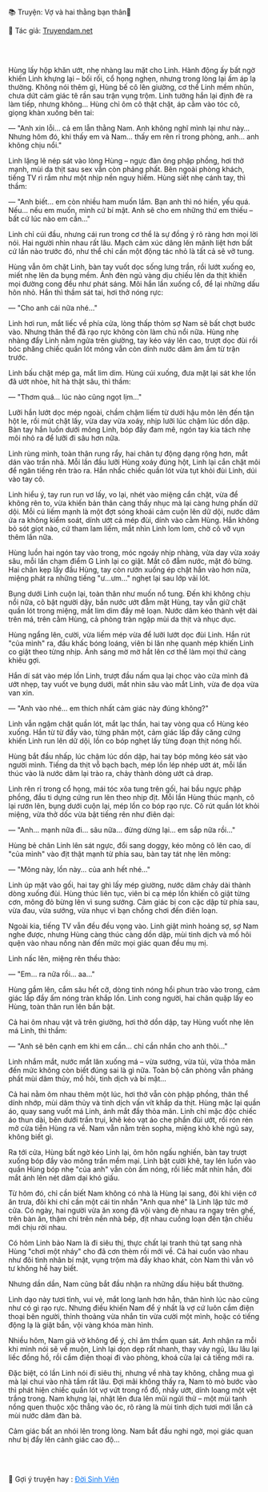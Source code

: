 📚 Truyện: Vợ và hai thằng bạn thân🔞 
<br>
<p>📖 Tác giả: <a href="https://truyendam.net" target="_blank" title="Truyện sex người lớn, truyện 18+ tại Truyendam.net">Truyendam.net</a></p>
<br></br>

Hùng lấy hộp khăn ướt, nhẹ nhàng lau mặt cho Linh. Hành động ấy bất ngờ khiến Linh khựng lại – bối rối, cổ họng nghẹn, nhưng trong lòng lại ấm áp lạ thường. Không nói thêm gì, Hùng bế cô lên giường, cơ thể Linh mềm nhũn, chưa dứt cảm giác tê rần sau trận vụng trộm. Linh tưởng hắn lại định đè ra làm tiếp, nhưng không… Hùng chỉ ôm cô thật chặt, áp cằm vào tóc cô, giọng khàn xuống bên tai:

— "Anh xin lỗi… cả em lẫn thằng Nam. Anh không nghĩ mình lại như này… Nhưng hôm đó, khi thấy em và Nam… thấy em rên rỉ trong phòng, anh… anh không chịu nổi."

Linh lặng lẽ nép sát vào lòng Hùng – ngực đàn ông phập phồng, hơi thở mạnh, mùi da thịt sau sex vẫn còn phảng phất. Bên ngoài phòng khách, tiếng TV rì rầm như một nhịp nền nguy hiểm. Hùng siết nhẹ cánh tay, thì thầm:

— "Anh biết… em còn nhiều ham muốn lắm. Bạn anh thì nó hiền, yếu quá. Nếu… nếu em muốn, mình cứ bí mật. Anh sẽ cho em những thứ em thiếu – bất cứ lúc nào em cần…"

Linh chỉ cúi đầu, nhưng cái run trong cơ thể là sự đồng ý rõ ràng hơn mọi lời nói. Hai người nhìn nhau rất lâu. Mạch cảm xúc dâng lên mãnh liệt hơn bất cứ lần nào trước đó, như thể chỉ cần một động tác nhỏ là tất cả sẽ vỡ tung.

Hùng vẫn ôm chặt Linh, bàn tay vuốt dọc sống lưng trần, rồi lướt xuống eo, miết nhẹ lên da bụng mềm. Ánh đèn ngủ vàng dịu chiếu lên da thịt khiến mọi đường cong đều như phát sáng. Môi hắn lần xuống cổ, để lại những dấu hôn nhỏ. Hắn thì thầm sát tai, hơi thở nóng rực:

— "Cho anh cái nữa nhé…"

Linh hơi run, mắt liếc về phía cửa, lòng thấp thỏm sợ Nam sẽ bất chợt bước vào. Nhưng thân thể đã rạo rực không còn làm chủ nổi nữa. Hùng nhẹ nhàng đẩy Linh nằm ngửa trên giường, tay kéo váy lên cao, trượt dọc đùi rồi bóc phăng chiếc quần lót mỏng vẫn còn dính nước dâm âm ấm từ trận trước.

Linh bấu chặt mép ga, mắt lim dim. Hùng cúi xuống, đưa mặt lại sát khe lồn đã ướt nhòe, hít hà thật sâu, thì thầm:

— "Thơm quá… lúc nào cũng ngọt lịm…"

Lưỡi hắn lướt dọc mép ngoài, chầm chậm liếm từ dưới hậu môn lên đến tận hột le, rồi mút chặt lấy, vừa day vừa xoáy, nhịp lưỡi lúc chậm lúc dồn dập. Bàn tay hắn luồn dưới mông Linh, bóp đầy đam mê, ngón tay kia tách nhẹ môi nhỏ ra để lưỡi đi sâu hơn nữa.

Linh rùng mình, toàn thân rung rẩy, hai chân tự động dạng rộng hơn, mắt dán vào trần nhà. Mỗi lần đầu lưỡi Hùng xoáy đúng hột, Linh lại cắn chặt môi để ngăn tiếng rên trào ra. Hắn nhấc chiếc quần lót vừa tụt khỏi đùi Linh, dúi vào tay cô.

Linh hiểu ý, tay run run vơ lấy, vo lại, nhét vào miệng cắn chặt, vừa để không rên to, vừa khiến bản thân càng thấy nhục mà lại càng hưng phấn dữ dội. Mỗi cú liếm mạnh là một đợt sóng khoái cảm cuộn lên dữ dội, nước dâm ứa ra không kiểm soát, dính ướt cả mép đùi, dính vào cằm Hùng. Hắn không bỏ sót giọt nào, cứ tham lam liếm, mắt nhìn Linh lom lom, chờ cô vỡ vụn thêm lần nữa.

Hùng luồn hai ngón tay vào trong, móc ngoáy nhịp nhàng, vừa day vừa xoáy sâu, mỗi lần chạm điểm G Linh lại co giật. Mắt cô đẫm nước, mặt đỏ bừng. Hai chân kẹp lấy đầu Hùng, tay còn rướn xuống ép chặt hắn vào hơn nữa, miệng phát ra những tiếng "ư…ưm…" nghẹt lại sau lớp vải lót.

Bụng dưới Linh cuộn lại, toàn thân như muốn nổ tung. Đến khi không chịu nổi nữa, cô bật người dậy, bắn nước ướt đẫm mặt Hùng, tay vẫn giữ chặt quần lót trong miệng, mắt lim dim đầy mê loạn. Nước dâm kéo thành vệt dài trên má, trên cằm Hùng, cả phòng tràn ngập mùi da thịt và nhục dục.

Hùng ngẩng lên, cười, vừa liếm mép vừa để lưỡi lướt dọc đùi Linh. Hắn rút "của mình" ra, đầu khấc bóng loáng, viên bi lăn nhẹ quanh mép khiến Linh co giật theo từng nhịp. Ánh sáng mờ mờ hắt lên cơ thể làm mọi thứ càng khiêu gợi.

Hắn dí sát vào mép lồn Linh, trượt đầu nấm qua lại chọc vào cửa mình đã ướt nhẹp, tay vuốt ve bụng dưới, mắt nhìn sâu vào mắt Linh, vừa đe dọa vừa van xin.

— "Anh vào nhé… em thích nhất cảm giác này đúng không?"

Linh vẫn ngậm chặt quần lót, mắt lạc thần, hai tay vòng qua cổ Hùng kéo xuống. Hắn từ từ đẩy vào, từng phân một, cảm giác lấp đầy căng cứng khiến Linh run lên dữ dội, lồn co bóp nghẹt lấy từng đoạn thịt nóng hổi.

Hùng bắt đầu nhấp, lúc chậm lúc dồn dập, hai tay bóp mông kéo sát vào người mình. Tiếng da thịt vỗ bạch bạch, mép lồn lép nhép ướt át, mỗi lần thúc vào là nước dâm lại trào ra, chảy thành dòng ướt cả drap.

Linh rên rỉ trong cổ họng, mái tóc xõa tung trên gối, hai bầu ngực phập phồng, đầu ti dựng cứng run lên theo nhịp địt. Mỗi lần Hùng thúc mạnh, cô lại rướn lên, bụng dưới cuộn lại, mép lồn co bóp rạo rực. Cô rút quần lót khỏi miệng, vừa thở dốc vừa bật tiếng rên như điên dại:

— "Anh… mạnh nữa đi… sâu nữa… đừng dừng lại… em sắp nữa rồi…"

Hùng bẻ chân Linh lên sát ngực, đổi sang doggy, kéo mông cô lên cao, dí "của mình" vào địt thật mạnh từ phía sau, bàn tay tát nhẹ lên mông:

— "Mông này, lồn này… của anh hết nhé…"

Linh úp mặt vào gối, hai tay ghì lấy mép giường, nước dâm chảy dài thành dòng xuống đùi. Hùng thúc liên tục, viên bi cạ mép lồn khiến cô giật từng cơn, mông đỏ bừng lên vì sung sướng. Cảm giác bị con cặc dập từ phía sau, vừa đau, vừa sướng, vừa nhục vì bạn chồng chơi đến điên loạn.

Ngoài kia, tiếng TV vẫn đều đều vọng vào. Linh giật mình hoảng sợ, sợ Nam nghe được, nhưng Hùng càng thúc càng dồn dập, mùi tinh dịch và mồ hôi quện vào nhau nồng nàn đến mức mọi giác quan đều mụ mị.

Linh nấc lên, miệng rên thều thào:

— "Em… ra nữa rồi… aa…"

Hùng gầm lên, cắm sâu hết cỡ, dòng tinh nóng hổi phun trào vào trong, cảm giác lấp đầy ấm nóng tràn khắp lồn. Linh cong người, hai chân quặp lấy eo Hùng, toàn thân run lên bần bật.

Cả hai ôm nhau vật vã trên giường, hơi thở dồn dập, tay Hùng vuốt nhẹ lên má Linh, thì thầm:

— "Anh sẽ bên cạnh em khi em cần… chỉ cần nhắn cho anh thôi…"

Linh nhắm mắt, nước mắt lăn xuống má – vừa sướng, vừa tủi, vừa thỏa mãn đến mức không còn biết đúng sai là gì nữa. Toàn bộ căn phòng vẫn phảng phất mùi dâm thủy, mồ hôi, tinh dịch và bí mật…

Cả hai nằm ôm nhau thêm một lúc, hơi thở vẫn còn phập phồng, thân thể dính nhớp, mùi dâm thủy và tinh dịch vấn vít khắp da thịt. Hùng mặc lại quần áo, quay sang vuốt má Linh, ánh mắt đầy thỏa mãn. Linh chỉ mặc độc chiếc áo thun dài, bên dưới trần trụi, khẽ kéo vạt áo che phần đùi ướt, rồi rón rén mở cửa tiễn Hùng ra về. Nam vẫn nằm trên sopha, miệng khò khè ngủ say, không biết gì.

Ra tới cửa, Hùng bất ngờ kéo Linh lại, ôm hôn ngấu nghiến, bàn tay trượt xuống bóp đầy vào mông trần mềm mại. Linh bật cười khẽ, tay lén luồn vào quần Hùng bóp nhẹ "của anh" vẫn còn ấm nóng, rồi liếc mắt nhìn hắn, đôi mắt ánh lên nét dâm dại khó giấu.

Từ hôm đó, chỉ cần biết Nam không có nhà là Hùng lại sang, đôi khi viện cớ ăn trưa, đôi khi chỉ cần một cái tin nhắn "Anh qua nhé" là Linh lập tức mở cửa. Có ngày, hai người vừa ăn xong đã vội vàng đè nhau ra ngay trên ghế, trên bàn ăn, thậm chí trên nền nhà bếp, địt nhau cuồng loạn đến tận chiều mới chịu rời nhau.

Có hôm Linh bảo Nam là đi siêu thị, thực chất lại tranh thủ tạt sang nhà Hùng "chơi một nháy" cho đã cơn thèm rồi mới về. Cả hai cuốn vào nhau như đôi tình nhân bí mật, vụng trộm mà đầy khao khát, còn Nam thì vẫn vô tư không hề hay biết.

Nhưng dần dần, Nam cũng bắt đầu nhận ra những dấu hiệu bất thường.

Linh dạo này tươi tỉnh, vui vẻ, mắt long lanh hơn hẳn, thân hình lúc nào cũng như có gì rạo rực. Nhưng điều khiến Nam để ý nhất là vợ cứ luôn cầm điện thoại bên người, thỉnh thoảng vừa nhắn tin vừa cười một mình, hoặc có tiếng động lạ là giật bắn, vội vàng khóa màn hình.

Nhiều hôm, Nam giả vờ không để ý, chỉ âm thầm quan sát. Anh nhận ra mỗi khi mình nói sẽ về muộn, Linh lại dọn dẹp rất nhanh, thay váy ngủ, lâu lâu lại liếc đồng hồ, rồi cầm điện thoại đi vào phòng, khoá cửa lại cả tiếng mới ra.

Đặc biệt, có lần Linh nói đi siêu thị, nhưng về nhà tay không, chẳng mua gì mà lại chui vào nhà tắm rất lâu. Đợi mãi không thấy ra, Nam tò mò bước vào thì phát hiện chiếc quần lót vợ vứt trong rổ đồ, nhầy ướt, dính loang một vệt trắng trong. Nam khựng lại, nhặt lên đưa lên mũi ngửi thử – một mùi tanh nồng quen thuộc xộc thẳng vào óc, rõ ràng là mùi tinh dịch tươi mới lẫn cả mùi nước dâm đàn bà.

Cảm giác bất an nhói lên trong lòng. Nam bắt đầu nghi ngờ, mọi giác quan như bị đẩy lên cảnh giác cao độ…
<!-- truyện sex quay lén, vợ bị cắm sừng, sex mạnh, POV cuckold, vợ bị bạn thân chén, truyện sex group, sex flagship, sex hardcore Việt Nam, truyện sex 18+, Truyendam.net -->
<br></br>
<p>
  📢 Gợi ý truyện hay : 
  <a href="https://truyendam.net/truyen/doi-sinh-vien" 
     target="_blank" 
     title="Truyện sex người lớn, truyện 18+ tại Truyendam.net"
     style="text-decoration: underline; color: #0070f3;"
  >
    Đời Sinh Viên
  </a>
</p>